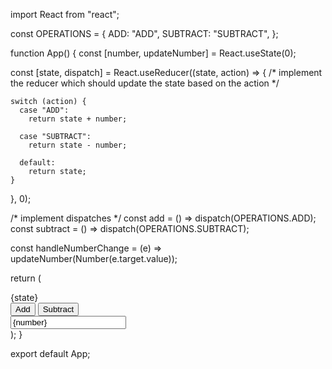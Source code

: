 import React from "react";

const OPERATIONS = {
  ADD: "ADD",
  SUBTRACT: "SUBTRACT",
};

function App() {
  const [number, updateNumber] = React.useState(0);

  const [state, dispatch] = React.useReducer((state, action) => {
    /* implement the reducer which should update the state based on the action */

    switch (action) {
      case "ADD":
        return state + number;

      case "SUBTRACT":
        return state - number;

      default:
        return state;
    }
  }, 0);

  /* implement dispatches */
  const add = () => dispatch(OPERATIONS.ADD);
  const subtract = () => dispatch(OPERATIONS.SUBTRACT);

  const handleNumberChange = (e) => updateNumber(Number(e.target.value));

  return (
    <div>
      <div id="result">{state}</div>
      <div>
        <button id="add" onClick={add}>
          Add
        </button>
        <button id="subtract" onClick={subtract}>
          Subtract
        </button>
      </div>
      <div>
        <input type="text" value={number} onChange={handleNumberChange} />
      </div>
    </div>
  );
}

export default App;
